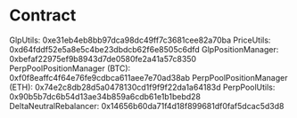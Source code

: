 # Contract

GlpUtils: 0xe31eb4eb8bb97dca98dc49ff7c3681cee82a70ba
PriceUtils: 0xd64fddf52e5a8e5c4be23dbdcb62f6e8505c6dfd 
GlpPositionManager: 0xbefaf22975ef9b8943d7de0580fe2a41a57c8350
PerpPoolPositionManager (BTC): 0xf0f8eaffc4f64e76fe9cdbca611aee7e70ad38ab
PerpPoolPositionManager (ETH): 0x74e2c8db28d5a0478130cd1f9f9f22da1a64183d
PerpPoolUtils: 0x90b5b7dc6b54d13ae34b859a6cdb61e1b1bebd28
DeltaNeutralRebalancer: 0x14656b60da71f4d18f899681df0faf5dcac5d3d8